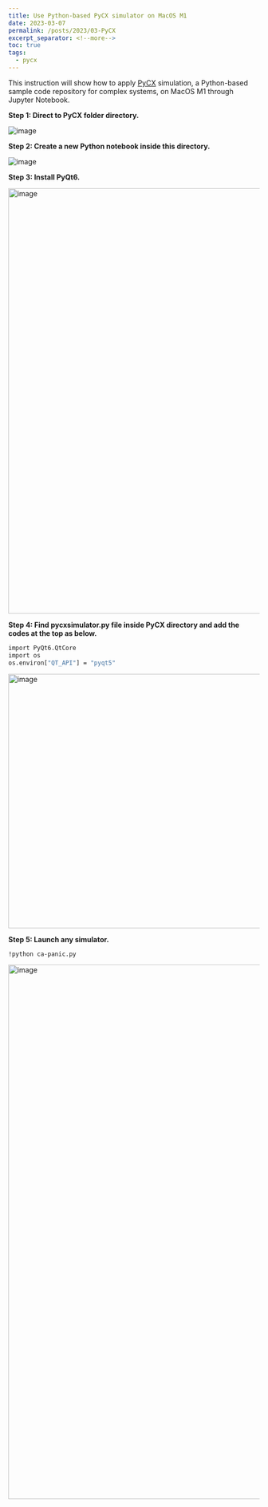 ```yaml
---
title: Use Python-based PyCX simulator on MacOS M1
date: 2023-03-07
permalink: /posts/2023/03-PyCX
excerpt_separator: <!--more-->
toc: true
tags:
  - pycx
---
```

This instruction will show how to apply [PyCX](https://github.com/hsayama/PyCX) simulation, a Python-based sample code repository for complex systems, on MacOS M1 through Jupyter Notebook.
<!--more-->

**Step 1: Direct to PyCX folder directory.** 

![image](https://user-images.githubusercontent.com/28020765/223584265-94b54bc6-cc16-4218-b504-7b864047dfbb.png)

**Step 2: Create a new Python notebook inside this directory.**

![image](https://user-images.githubusercontent.com/28020765/223584837-0dd11058-d113-43cc-82e9-a4a953dcf845.png)

**Step 3: Install PyQt6.**

<img width="853" alt="image" src="https://user-images.githubusercontent.com/28020765/223585034-e05b02a1-0074-447b-8f49-7b480d085eb1.png">

**Step 4: Find pycxsimulator.py file inside PyCX directory and add the codes at the top as below.**
```sh
import PyQt6.QtCore
import os
os.environ["QT_API"] = "pyqt5"
```

<img width="510" alt="image" src="https://user-images.githubusercontent.com/28020765/223585444-9f9b3646-5a66-48c0-b24d-59d1d79063be.png">

**Step 5: Launch any simulator.**
```sh
!python ca-panic.py
```

<img width="1072" alt="image" src="https://user-images.githubusercontent.com/28020765/223586394-686b1862-bf22-4882-beb8-957beb7750e9.png">



